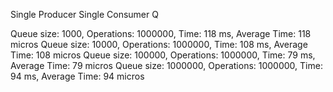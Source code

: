 Single Producer Single Consumer Q

Queue size: 1000, Operations: 1000000, Time: 118 ms, Average Time: 118 micros
Queue size: 10000, Operations: 1000000, Time: 108 ms, Average Time: 108 micros
Queue size: 100000, Operations: 1000000, Time: 79 ms, Average Time: 79 micros
Queue size: 1000000, Operations: 1000000, Time: 94 ms, Average Time: 94 micros